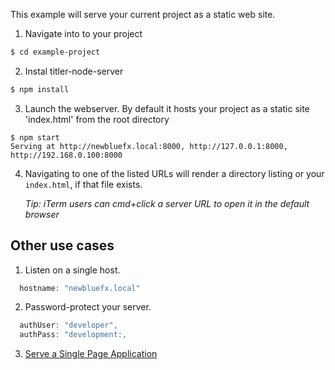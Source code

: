 This example will serve your current project as a static web site.

1. Navigate into to your project

  ```sh
  $ cd example-project
  ```

2. Instal titler-node-server <!-- to get the `ws` command. -->

  ```sh
  $ npm install 
  ```

3. Launch the webserver. By default it hosts your project as a static site 'index.html' from the root directory

  ```
  $ npm start 
  Serving at http://newbluefx.local:8000, http://127.0.0.1:8000, http://192.168.0.100:8000
  ```

4. Navigating to one of the listed URLs will render a directory listing or your `index.html`, if that file exists.

    *Tip: iTerm users can cmd+click a server URL to open it in the default browser*

## Other use cases

1. Listen on a single host.

  ```js
    hostname: "newbluefx.local"
  ```
<!-- $ ws --hostname newbluefx.local
  Serving at http://newbluefx.local:8000 -->

2. Password-protect your server.

  ```js
    authUser: "developer",
    authPass: "development:,
  ```
<!-- $ ws --auth.user lloyd --auth.pass secret
  Serving at http://newbluefx.local:8000, http://127.0.0.1:8000, http://192.168.0.100:8000 -->

3. [Serve a Single Page Application](How-to-serve-a-Single-Page-Application-SPA.md)